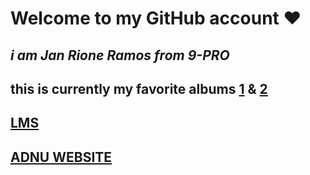 # Welcome to **my GitHub account** ❤️
## *i am Jan Rione Ramos from 9-PRO*
## this is currently my favorite albums [1](https://open.spotify.com/album/3lS1y25WAhcqJDATJK70Mq) & [2](https://open.spotify.com/album/7jaSNQUBJbvfbZHLNFrV7P)
## [LMS](https://jhsportal.adnu.edu.ph/)
## [ADNU WEBSITE](https://jhsos.adnu.edu.ph/)
